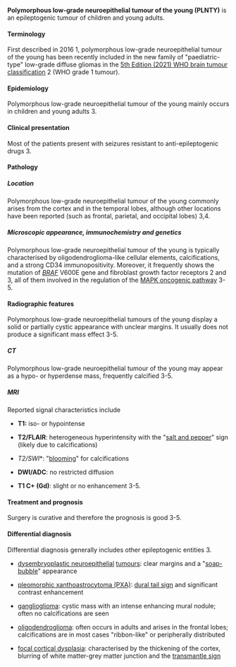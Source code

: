 **Polymorphous low-grade neuroepithelial tumour of the young (PLNTY)** is an epileptogenic tumour of children and young adults.

#### Terminology

First described in 2016 1, polymorphous low-grade neuroepithelial tumour of the young has been recently included in the new family of "paediatric-type" low-grade diffuse gliomas in the [5th Edition (2021) WHO brain tumour classification](https://radiopaedia.org/articles/who-classification-of-cns-tumours-1) 2 (WHO grade 1 tumour).

#### Epidemiology

Polymorphous low-grade neuroepithelial tumour of the young mainly occurs in children and young adults 3.

#### Clinical presentation

Most of the patients present with seizures resistant to anti-epileptogenic drugs 3.

#### Pathology

##### Location

Polymorphous low-grade neuroepithelial tumour of the young commonly arises from the cortex and in the temporal lobes, although other locations have been reported (such as frontal, parietal, and occipital lobes) 3,4.

##### Microscopic appearance, immunochemistry and genetics

Polymorphous low-grade neuroepithelial tumour of the young is typically characterised by oligodendroglioma-like cellular elements, calcifications, and a strong CD34 immunopositivity. Moreover, it frequently shows the mutation of [_BRAF_](https://radiopaedia.org/articles/braf-1) V600E gene and fibroblast growth factor receptors 2 and 3, all of them involved in the regulation of the [MAPK oncogenic pathway](https://radiopaedia.org/articles/mapk-pathway) 3-5.

#### Radiographic features

Polymorphous low-grade neuroepithelial tumours of the young display a solid or partially cystic appearance with unclear margins. It usually does not produce a significant mass effect 3-5.

##### CT

Polymorphous low-grade neuroepithelial tumour of the young may appear as a hypo- or hyperdense mass, frequently calcified 3-5.

##### MRI

Reported signal characteristics include

- **T1:** iso- or hypointense
    
- **T2/FLAIR**: heterogeneous hyperintensity with the "[salt and pepper](https://radiopaedia.org/articles/salt-and-pepper-sign-disambiguation)" sign (likely due to calcifications)
    
- **T2*/SWI**: "[blooming](https://radiopaedia.org/articles/blooming-artifact-mri)" for calcifications
    
- **DWI/ADC**: no restricted diffusion
    
- **T1 C+ (Gd)**: slight or no enhancement 3-5.
    

#### Treatment and prognosis

Surgery is curative and therefore the prognosis is good 3-5. 

#### Differential diagnosis

Differential diagnosis generally includes other epileptogenic entities 3.

- [dysembryoplastic neuroepithelial](https://radiopaedia.org/articles/dysembryoplastic-neuroepithelial-tumour) [tumours](https://radiopaedia.org/articles/dysembryoplastic-neuroepithelial-tumour): clear margins and a "[soap-bubble](https://radiopaedia.org/articles/soap-bubble-appearance-differential-diagnosis-1)" appearance
    
- [pleomorphic xanthoastrocytoma (PXA)](https://radiopaedia.org/articles/pleomorphic-xanthoastrocytoma): [dural tail sign](https://radiopaedia.org/articles/dural-tail-sign-1 "Dural tail sign") and significant contrast enhancement
    
- [ganglioglioma](https://radiopaedia.org/articles/ganglioglioma): cystic mass with an intense enhancing mural nodule; often no calcifications are seen
    
- [oligodendroglioma](https://radiopaedia.org/articles/oligodendroglioma): often occurs in adults and arises in the frontal lobes; calcifications are in most cases "ribbon-like" or peripherally distributed
    
- [focal cortical dysplasia](https://radiopaedia.org/articles/focal-cortical-dysplasia): characterised by the thickening of the cortex, blurring of white matter-grey matter junction and the [transmantle sign](https://radiopaedia.org/articles/transmantle-sign-brain)